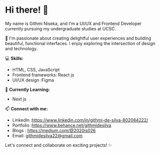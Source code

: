 # Hi there! 👋

My name is Githmi Niseka, and I'm a UI/UX and Frontend Developer currently pursuing my undergraduate studies at UCSC.

🚀 I'm passionate about creating delightful user experiences and building beautiful, functional interfaces. I enjoy exploring the intersection of design and technology.

💻 **Skills:**
- HTML, CSS, JavaScript
- Frontend frameworks: React js
- UI/UX design :Figma

🌱 **Currently Learning:**
- Next js

📫 **Connect with me:**
- LinkedIn :https://www.linkedin.com/in/githmi-de-silva-802084222/
- Portfolio :https://www.behance.net/githmidesilva
- Blogs : https://medium.com/@2020is026
- Email: githmidesilva22@gmail.com

Let's connect and collaborate on exciting projects! ✨
